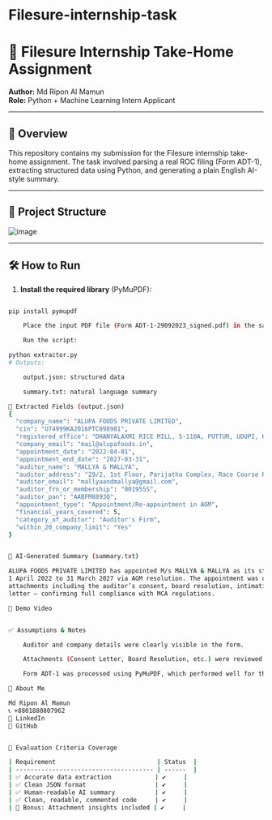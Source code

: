 # Filesure-internship-task

# 📝 Filesure Internship Take-Home Assignment
**Author:** Md Ripon Al Mamun  
**Role:** Python + Machine Learning Intern Applicant

---

## 📌 Overview

This repository contains my submission for the Filesure internship take-home assignment. The task involved parsing a real ROC filing (Form ADT-1), extracting structured data using Python, and generating a plain English AI-style summary.

---

## 📂 Project Structure

![image](https://github.com/user-attachments/assets/6eada775-2f1a-4b1a-8230-84485c287996)

---

## 🛠️ How to Run
1. **Install the required library** (PyMuPDF):
```bash

pip install pymupdf

    Place the input PDF file (Form ADT-1-29092023_signed.pdf) in the same directory.

    Run the script:

python extractor.py
# Outputs:

    output.json: structured data

    summary.txt: natural language summary

📄 Extracted Fields (output.json)
{
  "company_name": "ALUPA FOODS PRIVATE LIMITED",
  "cin": "U74999KA2016PTC098981",
  "registered_office": "DHANYALAXMI RICE MILL, 5-110A, PUTTUR, UDUPI, Karnataka, 576105",
  "company_email": "mail@alupafoods.in",
  "appointment_date": "2022-04-01",
  "appointment_end_date": "2027-03-31",
  "auditor_name": "MALLYA & MALLYA",
  "auditor_address": "29/2, 1st Floor, Parijatha Complex, Race Course Road, Bangalore, Karnataka, 560001",
  "auditor_email": "mallyaandmallya@gmail.com",
  "auditor_frn_or_membership": "001955S",
  "auditor_pan": "AABFM8893Q",
  "appointment_type": "Appointment/Re-appointment in AGM",
  "financial_years_covered": 5,
  "category_of_auditor": "Auditor's Firm",
  "within_20_company_limit": "Yes"
}


📜 AI-Generated Summary (summary.txt)

ALUPA FOODS PRIVATE LIMITED has appointed M/s MALLYA & MALLYA as its statutory auditor for the period from
1 April 2022 to 31 March 2027 via AGM resolution. The appointment was disclosed through Form ADT-1, along with
attachments including the auditor’s consent, board resolution, intimation letter, and acceptance
letter – confirming full compliance with MCA regulations.

🎥 Demo Video


✅ Assumptions & Notes

    Auditor and company details were clearly visible in the form.

    Attachments (Consent Letter, Board Resolution, etc.) were reviewed manually and summarized in the AI output.

    Form ADT-1 was processed using PyMuPDF, which performed well for this task.

👤 About Me

Md Ripon Al Mamun
📞 +8801880807962
🔗 LinkedIn
🔗 GitHub


🧪 Evaluation Criteria Coverage

| Requirement                            | Status  |
| -------------------------------------- | ------  |
| ✅ Accurate data extraction            | ✔️     |
| ✅ Clean JSON format                   | ✔️     |
| ✅ Human-readable AI summary           | ✔️     |
| ✅ Clean, readable, commented code     | ✔️     |
| 🌟 Bonus: Attachment insights included | ✔️     |
